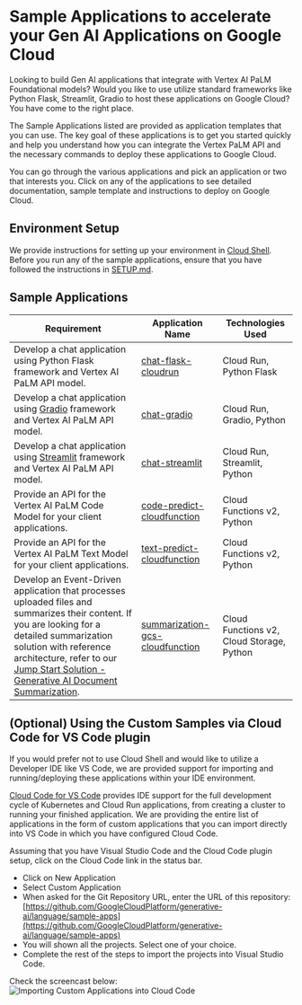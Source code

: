 # Sample Applications to accelerate your Gen AI Applications on Google Cloud

Looking to build Gen AI applications that integrate with Vertex AI PaLM Foundational models? Would you like to use utilize standard frameworks like Python Flask, Streamlit, Gradio to host these applications on Google Cloud? You have come to the right place.

The Sample Applications listed are provided as application templates that you can use. The key goal of these applications is to get you started quickly and help you understand how you can integrate the Vertex PaLM API and the necessary commands to deploy these applications to Google Cloud.

You can go through the various applications and pick an application or two that interests you. Click on any of the applications to see detailed documentation, sample template and instructions to deploy on Google Cloud.

## Environment Setup

We provide instructions for setting up your environment in [Cloud Shell](https://cloud.google.com/shell). Before you run any of the sample applications, ensure that you have followed the instructions in [SETUP.md](SETUP.md).

## Sample Applications

| Requirement                                                                                                                                                                                                                                                                                                                                        | Application Name                                                   | Technologies Used                         |
| -------------------------------------------------------------------------------------------------------------------------------------------------------------------------------------------------------------------------------------------------------------------------------------------------------------------------------------------------- | ------------------------------------------------------------------ | ----------------------------------------- |
| Develop a chat application using Python Flask framework and Vertex AI PaLM API model.                                                                                                                                                                                                                                                              | [chat-flask-cloudrun](chat-flask-cloudrun)                         | Cloud Run, Python Flask                   |
| Develop a chat application using [Gradio](https://www.gradio.app/) framework and Vertex AI PaLM API model.                                                                                                                                                                                                                                         | [chat-gradio](chat-gradio)                                         | Cloud Run, Gradio, Python                 |
| Develop a chat application using [Streamlit](https://streamlit.io/) framework and Vertex AI PaLM API model.                                                                                                                                                                                                                                        | [chat-streamlit](chat-streamlit)                                   | Cloud Run, Streamlit, Python              |
| Provide an API for the Vertex AI PaLM Code Model for your client applications.                                                                                                                                                                                                                                                                     | [code-predict-cloudfunction](code-predict-cloudfunction)           | Cloud Functions v2, Python                |
| Provide an API for the Vertex AI PaLM Text Model for your client applications.                                                                                                                                                                                                                                                                     | [text-predict-cloudfunction](text-predict-cloudfunction)           | Cloud Functions v2, Python                |
| Develop an Event-Driven application that processes uploaded files and summarizes their content. If you are looking for a detailed summarization solution with reference architecture, refer to our [Jump Start Solution - Generative AI Document Summarization](https://cloud.google.com/architecture/ai-ml/generative-ai-document-summarization). | [summarization-gcs-cloudfunction](summarization-gcs-cloudfunction) | Cloud Functions v2, Cloud Storage, Python |

## (Optional) Using the Custom Samples via Cloud Code for VS Code plugin

If you would prefer not to use Cloud Shell and would like to utilize a Developer IDE like VS Code, we are provided support for importing and running/deploying these applications within your IDE environment.

[Cloud Code for VS Code](https://cloud.google.com/code/docs/vscode) provides IDE support for the full development cycle of Kubernetes and Cloud Run applications, from creating a cluster to running your finished application. We are providing the entire list of applications in the form of custom applications that you can import directly into VS Code in which you have configured Cloud Code.

Assuming that you have Visual Studio Code and the Cloud Code plugin setup, click on the Cloud Code link in the status bar.

- Click on New Application
- Select Custom Application
- When asked for the Git Repository URL, enter the URL of this repository: [https://github.com/GoogleCloudPlatform/generative-ai/language/sample-apps](https://github.com/GoogleCloudPlatform/generative-ai/language/sample-apps)
- You will shown all the projects. Select one of your choice.
- Complete the rest of the steps to import the projects into Visual Studio Code.

Check the screencast below:
<img src="assets/import-apps-into-cloudcode.gif" alt="Importing Custom Applications into Cloud Code"/>
